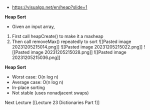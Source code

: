 * https://visualgo.net/en/heap?slide=1

**Heap Sort**
* Given an input array,  
1. First call heapCreate() to make it a maxheap  
2. Then call removeMax() repeatedly to sort
![[Pasted image 20231205215014.png]]
![[Pasted image 20231205215022.png]]
![[Pasted image 20231205215028.png]]
![[Pasted image 20231205215036.png]]

**Heap Sort**
* Worst case: O(n log n)  
* Average case: O(n log n)  
* In-place sorting  
* Not stable (uses nonadjacent swaps)

Next Lecture 
[[Lecture 23 Dictionaries Part 1]]
